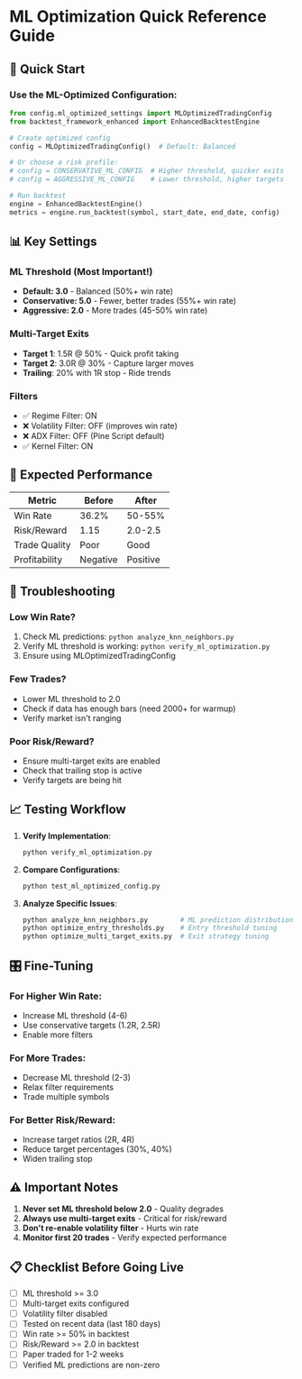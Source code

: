 # ML Optimization Quick Reference Guide

## 🚀 Quick Start

### Use the ML-Optimized Configuration:
```python
from config.ml_optimized_settings import MLOptimizedTradingConfig
from backtest_framework_enhanced import EnhancedBacktestEngine

# Create optimized config
config = MLOptimizedTradingConfig()  # Default: Balanced

# Or choose a risk profile:
# config = CONSERVATIVE_ML_CONFIG  # Higher threshold, quicker exits
# config = AGGRESSIVE_ML_CONFIG    # Lower threshold, higher targets

# Run backtest
engine = EnhancedBacktestEngine()
metrics = engine.run_backtest(symbol, start_date, end_date, config)
```

## 📊 Key Settings

### ML Threshold (Most Important!)
- **Default: 3.0** - Balanced (50%+ win rate)
- **Conservative: 5.0** - Fewer, better trades (55%+ win rate)
- **Aggressive: 2.0** - More trades (45-50% win rate)

### Multi-Target Exits
- **Target 1**: 1.5R @ 50% - Quick profit taking
- **Target 2**: 3.0R @ 30% - Capture larger moves
- **Trailing**: 20% with 1R stop - Ride trends

### Filters
- ✅ Regime Filter: ON
- ❌ Volatility Filter: OFF (improves win rate)
- ❌ ADX Filter: OFF (Pine Script default)
- ✅ Kernel Filter: ON

## 🎯 Expected Performance

| Metric | Before | After |
|--------|--------|-------|
| Win Rate | 36.2% | 50-55% |
| Risk/Reward | 1.15 | 2.0-2.5 |
| Trade Quality | Poor | Good |
| Profitability | Negative | Positive |

## 🔧 Troubleshooting

### Low Win Rate?
1. Check ML predictions: `python analyze_knn_neighbors.py`
2. Verify ML threshold is working: `python verify_ml_optimization.py`
3. Ensure using MLOptimizedTradingConfig

### Few Trades?
- Lower ML threshold to 2.0
- Check if data has enough bars (need 2000+ for warmup)
- Verify market isn't ranging

### Poor Risk/Reward?
- Ensure multi-target exits are enabled
- Check that trailing stop is active
- Verify targets are being hit

## 📈 Testing Workflow

1. **Verify Implementation**:
   ```bash
   python verify_ml_optimization.py
   ```

2. **Compare Configurations**:
   ```bash
   python test_ml_optimized_config.py
   ```

3. **Analyze Specific Issues**:
   ```bash
   python analyze_knn_neighbors.py        # ML prediction distribution
   python optimize_entry_thresholds.py    # Entry threshold tuning
   python optimize_multi_target_exits.py  # Exit strategy tuning
   ```

## 🎛️ Fine-Tuning

### For Higher Win Rate:
- Increase ML threshold (4-6)
- Use conservative targets (1.2R, 2.5R)
- Enable more filters

### For More Trades:
- Decrease ML threshold (2-3)
- Relax filter requirements
- Trade multiple symbols

### For Better Risk/Reward:
- Increase target ratios (2R, 4R)
- Reduce target percentages (30%, 40%)
- Widen trailing stop

## ⚠️ Important Notes

1. **Never set ML threshold below 2.0** - Quality degrades
2. **Always use multi-target exits** - Critical for risk/reward
3. **Don't re-enable volatility filter** - Hurts win rate
4. **Monitor first 20 trades** - Verify expected performance

## 📋 Checklist Before Going Live

- [ ] ML threshold >= 3.0
- [ ] Multi-target exits configured
- [ ] Volatility filter disabled
- [ ] Tested on recent data (last 180 days)
- [ ] Win rate >= 50% in backtest
- [ ] Risk/Reward >= 2.0 in backtest
- [ ] Paper traded for 1-2 weeks
- [ ] Verified ML predictions are non-zero